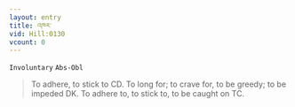 ```yaml
---
layout: entry
title: འཁར་
vid: Hill:0130
vcount: 0
---
```

`Involuntary` `Abs-Obl`
> To adhere, to stick to CD\.
 To long for; to crave for, to be greedy; to be impeded DK\.
To adhere to, to stick to, to be caught on TC\.

